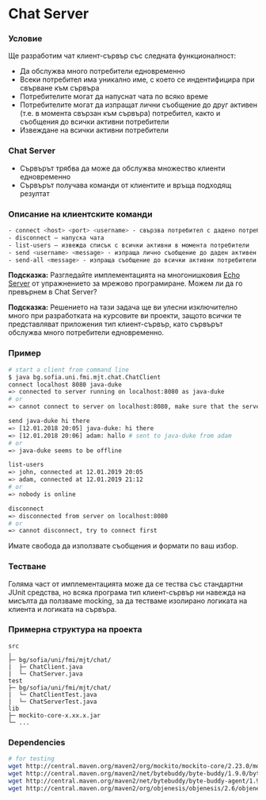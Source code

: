 # Chat Server

### Условие

Ще разработим чат клиент-сървър със следната функционалност:
- Да обслужва много потребители едновременно
- Всеки потребител има уникално име, с което се индентифицира при свърване към сървъра
- Потребителите могат да напуснат чата по всяко време
- Потребителите могат да изпращат лични съобщение до друг активен (т.е. в момента свързан към сървъра) потребител, както и съобщения до всички активни потребители
- Извеждане на всички активни потребители

### Chat Server

- Сървърът трябва да може да обслужва множество клиенти едновременно
- Сървърът получава команди от клиентите и връща подходящ резултат

### Описание на клиентските команди

```bash
- connect <host> <port> <username> - свързва потребител с дадено потребителско име към съвръра
- disconnect – напуска чата
- list-users – извежда списък с всички активни в момента потребители
- send <username> <message> - изпраща лично съобщение до даден активен потребител
- send-all <message> - изпраща съобщение до всички активни потребители
```

**Подсказка:** Разгледайте имплементацията на многонишковия [Echo Server](https://github.com/fmi/java-course/tree/master/09-network/lab/snippets) от упражнението за мрежово програмиране. Можем ли да го превърнем в Chat Server?

**Подсказка:** Решението на тази задача ще ви улесни изключително много при разработката на курсовите ви проекти, защото всички те представляват приложения тип клиент-сървър, като сървърът обслужва много потребители едновременно.

### Пример

```bash
# start a client from command line
$ java bg.sofia.uni.fmi.mjt.chat.ChatClient
connect localhost 8080 java-duke
=> connected to server running on localhost:8080 as java-duke
# or
=> cannot connect to server on localhost:8080, make sure that the server is started

send java-duke hi there
=> [12.01.2018 20:05] java-duke: hi there
=> [12.01.2018 20:06] adam: hallo # sent to java-duke from adam
# or
=> java-duke seems to be offline

list-users
=> john, connected at 12.01.2019 20:05
=> adam, connected at 12.01.2019 21:12
# or
=> nobody is online

disconnect
=> disconnected from server on localhost:8080
# or
=> cannot disconnect, try to connect first
```

Имате свобода да използвате съобщения и формати по ваш избор.

### Тестване

Голяма част от имплементацията може да се тества със стандартни JUnit средства, но всяка програма тип клиент-сървър ни навежда на мисълта да ползваме mocking, за да тестваме изолирано логиката на клиента и логиката на сървъра.

### Примерна структура на проекта

```
src
╷
├─ bg/sofia/uni/fmi/mjt/chat/
|  ├─ ChatClient.java
|  └─ ChatServer.java 
test
├─ bg/sofia/uni/fmi/mjt/chat/
|  └─ ChatClientTest.java
|  └─ ChatServerTest.java
lib
├─ mockito-core-x.xx.x.jar
└─ ...
```

### Dependencies

```bash
# for testing
wget http://central.maven.org/maven2/org/mockito/mockito-core/2.23.0/mockito-core-2.23.0.jar
wget http://central.maven.org/maven2/net/bytebuddy/byte-buddy/1.9.0/byte-buddy-1.9.0.jar
wget http://central.maven.org/maven2/net/bytebuddy/byte-buddy-agent/1.9.0/byte-buddy-agent-1.9.0.jar
wget http://central.maven.org/maven2/org/objenesis/objenesis/2.6/objenesis-2.6.jar
```
